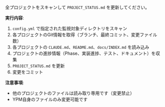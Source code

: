 全プロジェクトをスキャンして `PROJECT_STATUS.md` を更新してください。

**実行内容**:
1. `config.yml` で指定された監視対象ディレクトリをスキャン
2. 各プロジェクトのGit情報を取得（ブランチ、最終コミット、変更ファイル数）
3. 各プロジェクトの `CLAUDE.md`、`README.md`、`docs/INDEX.md` を読み込み
4. プロジェクトの進捗情報（Phase、実装進捗、テスト、ドキュメント）を収集
5. `PROJECT_STATUS.md` を更新
6. 変更をコミット

**注意事項**:
- 他のプロジェクトのファイルは読み取り専用です（変更禁止）
- YPM自身のファイルのみ変更可能です
